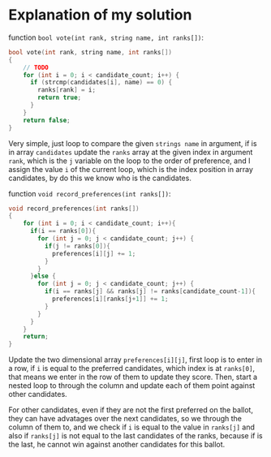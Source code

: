# Explanation of my solution

function `bool vote(int rank, string name, int ranks[])`:

```C
bool vote(int rank, string name, int ranks[])
{
    // TODO
    for (int i = 0; i < candidate_count; i++) {
      if (strcmp(candidates[i], name) == 0) {
        ranks[rank] = i;
        return true;
      }
    }
    return false;
}

```

Very simple, just loop to compare the given `strings name` in argument, if is in array `candidates` update the `ranks` array at the given index in argument `rank`, which is the `j` variable on the loop to the order of preference, and I assign the value `i` of the current loop, which is the index position in array candidates, by do this we know who is the candidates.

function `void record_preferences(int ranks[])`:

```C
void record_preferences(int ranks[])
{
    for (int i = 0; i < candidate_count; i++){
      if(i == ranks[0]){
        for (int j = 0; j < candidate_count; j++) {
          if(j != ranks[0]){
            preferences[i][j] += 1;
          }
        }
      }else {
        for (int j = 0; j < candidate_count; j++) {
          if(i == ranks[j] && ranks[j] != ranks[candidate_count-1]){
            preferences[i][ranks[j+1]] += 1;
          }
        }
      }
    }  
    return;
}
```

Update the two dimensional array `preferences[i][j]`, first loop is to enter in a row, if `i` is equal to the preferred candidates, which index is at `ranks[0]`, that means we enter in the row of them to update they score. Then, start a nested loop to through the column and update each of them point against other candidates.

For other candidates, even if they are not the first preferred on the ballot, they can have advatages over the next candidates, so we through the column of them to, and we check if `i` is equal to the value in `ranks[j]` and also if `ranks[j]` is not equal to the last candidates of the ranks, because if is the last, he cannot win against another candidates for this ballot.
